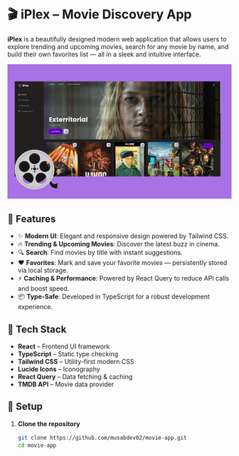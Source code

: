 # 🎬 iPlex – Movie Discovery App

**iPlex** is a beautifully designed modern web application that allows users to explore trending and upcoming movies, search for any movie by name, and build their own favorites list — all in a sleek and intuitive interface.

![iPlex Screenshot](./src/assets/iplex-shot.png) 


## 🚀 Features

- ✨ **Modern UI**: Elegant and responsive design powered by Tailwind CSS.
- 🔥 **Trending & Upcoming Movies**: Discover the latest buzz in cinema.
- 🔍 **Search**: Find movies by title with instant suggestions.
- ❤️ **Favorites**: Mark and save your favorite movies — persistently stored via local storage.
- ⚡ **Caching & Performance**: Powered by React Query to reduce API calls and boost speed.
- 📦 **Type-Safe**: Developed in TypeScript for a robust development experience.

## 🧰 Tech Stack

- **React** – Frontend UI framework  
- **TypeScript** – Static type checking  
- **Tailwind CSS** – Utility-first modern CSS  
- **Lucide Icons** – Iconography  
- **React Query** – Data fetching & caching  
- **TMDB API** – Movie data provider

## 🔧 Setup

1. **Clone the repository**
   ```bash
   git clone https://github.com/musabdev02/movie-app.git
   cd movie-app
